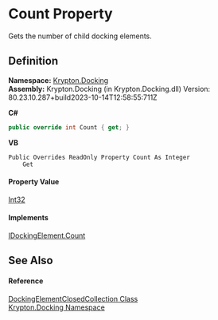 # Count Property


Gets the number of child docking elements.



## Definition
**Namespace:** <a href="98399376-cf41-9454-4b4d-4fab2ca20bc7.md">Krypton.Docking</a>  
**Assembly:** Krypton.Docking (in Krypton.Docking.dll) Version: 80.23.10.287+build2023-10-14T12:58:55:711Z

**C#**
``` C#
public override int Count { get; }
```
**VB**
``` VB
Public Overrides ReadOnly Property Count As Integer
	Get
```



#### Property Value
<a href="https://learn.microsoft.com/dotnet/api/system.int32" target="_blank" rel="noopener noreferrer">Int32</a>

#### Implements
<a href="282d5ade-d8da-3101-16bd-9752d895fd3f.md">IDockingElement.Count</a>  


## See Also


#### Reference
<a href="b45217df-c31e-9df9-dd90-e39ac4e0ee6c.md">DockingElementClosedCollection Class</a>  
<a href="98399376-cf41-9454-4b4d-4fab2ca20bc7.md">Krypton.Docking Namespace</a>  
